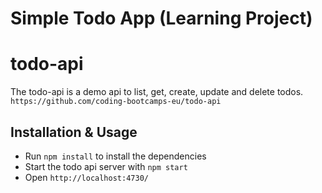# Simple Todo App (Learning Project)

# todo-api

The todo-api is a demo api to list, get, create, update and delete todos.
`https://github.com/coding-bootcamps-eu/todo-api`

## Installation & Usage

- Run `npm install` to install the dependencies
- Start the todo api server with `npm start`
- Open `http://localhost:4730/`

